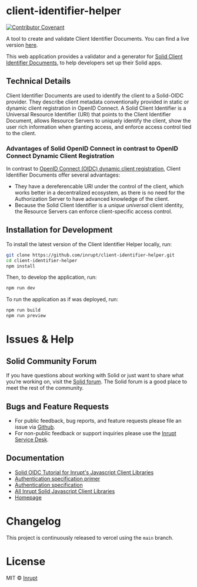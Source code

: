 # client-identifier-helper

[![Contributor Covenant](https://img.shields.io/badge/Contributor%20Covenant-2.1-4baaaa.svg)](code_of_conduct.md)

A tool to create and validate Client Identifier Documents. You can find a live version [here](https://client-identifiers.tools.inrupt.com/).

This web application provides a validator and a generator for [Solid Client Identifier Documents](https://solidproject.org/TR/oidc#clientids), to help developers set up their Solid apps.

## Technical Details

Client Identifier Documents are used to identify the client to a Solid-OIDC provider. They describe client metadata conventionally provided in static or dynamic client registration in OpenID Connect.
A Solid Client Identifier is a Universal Resource Identifier (URI) that points to the Client Identifier Document, allows Resource Servers to uniquely identify the client, show the user rich information when granting access, and enforce access control tied to the client.

### Advantages of Solid OpenID Connect in contrast to OpenID Connect Dynamic Client Registration

In contrast to [OpenID Connect (OIDC) dynamic client registration](https://openid.net/specs/openid-connect-registration-1_0.html#ClientMetadata), Client Identifier Documents offer several advantages:

- They have a dereferencable URI under the control of the client, which works better in a decentralized ecosystem, as there is no need for the Authorization Server to have advanced knowledge of the client.
- Because the Solid Client Identifier is a _unique universal_ client identity, the Resource Servers can enforce client-specific access control.

## Installation for Development

To install the latest version of the Client Identifier Helper locally, run:

```bash
git clone https://github.com/inrupt/client-identifier-helper.git
cd client-identifier-helper
npm install
```

Then, to develop the application, run:

```bash
npm run dev
```

To run the application as if was deployed, run:

```bash
npm run build
npm run preview
```

# Issues & Help

## Solid Community Forum

If you have questions about working with Solid or just want to share what you’re
working on, visit the [Solid forum](https://forum.solidproject.org/). The Solid
forum is a good place to meet the rest of the community.

## Bugs and Feature Requests

- For public feedback, bug reports, and feature requests please file an issue
  via [Github](https://github.com/inrupt/client-identifier-helper/issues/).
- For non-public feedback or support inquiries please use the
  [Inrupt Service Desk](https://inrupt.atlassian.net/servicedesk).

## Documentation

- [Solid OIDC Tutorial for Inrupt's Javascript Client Libraries](https://docs.inrupt.com/developer-tools/javascript/client-libraries/tutorial/authenticate-client/)
- [Authentication specification primer](https://solidproject.org/TR/oidc-primer)
- [Authentication specification](https://solidproject.org/TR/oidc#clientids-document)
- [All Inrupt Solid Javascript Client Libraries](https://docs.inrupt.com/developer-tools/javascript/client-libraries/)
- [Homepage](https://docs.inrupt.com/)

# Changelog

This project is continuously released to vercel using the `main` branch.

# License

MIT © [Inrupt](https://inrupt.com)
